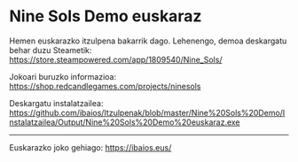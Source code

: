 Nine Sols Demo euskaraz
=======================

Hemen euskarazko itzulpena bakarrik dago. Lehenengo, demoa deskargatu behar duzu Steametik: https://store.steampowered.com/app/1809540/Nine_Sols/

Jokoari buruzko informazioa: https://shop.redcandlegames.com/projects/ninesols

Deskargatu instalatzailea: https://github.com/ibaios/Itzulpenak/blob/master/Nine%20Sols%20Demo/Instalatzailea/Output/Nine%20Sols%20Demo%20euskaraz.exe

---

Euskarazko joko gehiago: https://ibaios.eus/
